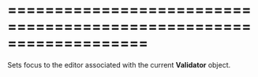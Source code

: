 <!--**
/*-------------------------------------------
    Auto-generated file. Do not modify.
-------------------------------------------

**-->
===================================================================
===================================================================

<!--shortDescription-->
Sets focus to the editor associated with the current **Validator** object.
<!--/shortDescription-->

<!--fullDescription-->

<!--/fullDescription-->